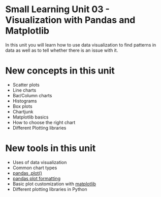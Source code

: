 # Small Learning Unit 03 - Visualization with Pandas and Matplotlib

In this unit you will learn how to use data visualization to find patterns in data as well as to tell whether there is an issue with it.

# New concepts in this unit

- Scatter plots
- Line charts
- Bar/Column charts
- Histograms
- Box plots
- Chartjunk
- Matplotlib basics
- How to choose the right chart
- Different Plotting libraries

# New tools in this unit

- Uses of data visualization
- Common chart types
- [pandas .plot()](https://pandas.pydata.org/pandas-docs/stable/user_guide/visualization.html)
- [pandas plot formatting](https://pandas.pydata.org/pandas-docs/stable/visualization.html#plot-formatting)
- Basic plot customization with [matplotlib](https://matplotlib.org/)
- Different plotting libraries in Python
